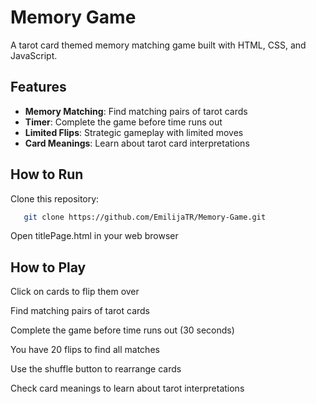 # Memory Game

A tarot card themed memory matching game built with HTML, CSS, and JavaScript.

## Features

- **Memory Matching**: Find matching pairs of tarot cards
- **Timer**: Complete the game before time runs out
- **Limited Flips**: Strategic gameplay with limited moves
- **Card Meanings**: Learn about tarot card interpretations

## How to Run

Clone this repository:
```bash
   git clone https://github.com/EmilijaTR/Memory-Game.git
```
Open titlePage.html in your web browser

##  How to Play
Click on cards to flip them over

Find matching pairs of tarot cards

Complete the game before time runs out (30 seconds)

You have 20 flips to find all matches

Use the shuffle button to rearrange cards

Check card meanings to learn about tarot interpretations
